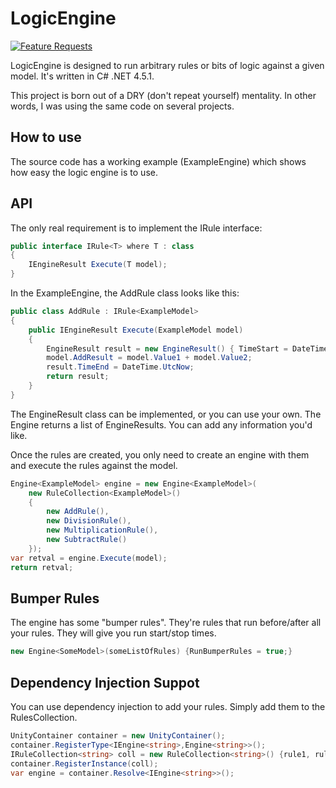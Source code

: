LogicEngine
===========

[![Feature Requests](http://feathub.com/wbsimms/LogicEngine?format=svg)](http://feathub.com/wbsimms/LogicEngine)

LogicEngine is designed to run arbitrary rules or bits of logic against a given model. It's written in C# .NET 4.5.1.

This project is born out of a DRY (don't repeat yourself) mentality. In other words, I was using the same code on several projects.

 How to use
-----------

The source code has a working example (ExampleEngine) which shows how easy the logic engine is to use.

API
-----------

The only real requirement is to implement the IRule interface:

```c#
public interface IRule<T> where T : class
{
    IEngineResult Execute(T model);
}
```

In the ExampleEngine, the AddRule class looks like this:

```c#
public class AddRule : IRule<ExampleModel> 
{
    public IEngineResult Execute(ExampleModel model)
    {
        EngineResult result = new EngineResult() { TimeStart = DateTime.UtcNow, Name = GetType().ToString() };
        model.AddResult = model.Value1 + model.Value2;
        result.TimeEnd = DateTime.UtcNow;
        return result;
    }
}
```

The EngineResult class can be implemented, or you can use your own. The Engine returns a list of EngineResults. You can add any information you'd like.

Once the rules are created, you only need to create an engine with them and execute the rules against the model.

```c#
Engine<ExampleModel> engine = new Engine<ExampleModel>(
    new RuleCollection<ExampleModel>()
    {
        new AddRule(), 
        new DivisionRule(), 
        new MultiplicationRule(), 
        new SubtractRule()
    });
var retval = engine.Execute(model);
return retval;
```

Bumper Rules
------------
The engine has some "bumper rules". They're rules that run before/after all your rules. They will give you run start/stop times.

```c#
new Engine<SomeModel>(someListOfRules) {RunBumperRules = true;}
```

Dependency Injection Suppot
-----------
You can use dependency injection to add your rules. Simply add them to the RulesCollection.

```c#
UnityContainer container = new UnityContainer();
container.RegisterType<IEngine<string>,Engine<string>>();
IRuleCollection<string> coll = new RuleCollection<string>() {rule1, rule2, rule3};
container.RegisterInstance(coll);
var engine = container.Resolve<IEngine<string>>();
```

